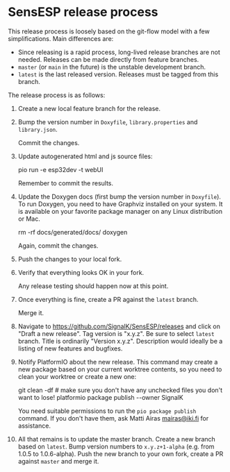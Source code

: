 # SensESP release process

This release process is loosely based on the git-flow model with a few
simplifications. Main differences are:

- Since releasing is a rapid process, long-lived release branches are not
  needed. Releases can be made directly from feature branches.
- `master` (or `main` in the future) is the unstable development branch.
- `latest` is the last released version. Releases must be tagged from
  this branch.

The release process is as follows:

1. Create a new local feature branch for the release.

2. Bump the version number in `Doxyfile`, `library.properties` and 
   `library.json`.

   Commit the changes.

2. Update autogenerated html and js source files:

    pio run -e esp32dev -t webUI

   Remember to commit the results.

3. Update the Doxygen docs (first bump the version number in `Doxyfile`). To
   run Doxygen, you need to have Graphviz installed on your system. It is 
   available on your favorite package manager on any Linux distribution or Mac.

    rm -rf docs/generated/docs/
    doxygen

   Again, commit the changes.

4. Push the changes to your local fork.

5. Verify that everything looks OK in your fork.

   Any release testing should happen now at this point.

6. Once everything is fine, create a PR against the `latest` branch.
   
   Merge it.

7. Navigate to https://github.com/SignalK/SensESP/releases and click on 
   "Draft a new release". Tag version is "x.y.z". Be sure to select `latest`
   branch. Title is ordinarily "Version x.y.z". Description would ideally
   be a listing of new features and bugfixes.

7. Notify PlatformIO about the new release. This command may create a new 
   package based on your current worktree contents, so you need to clean your
   worktree or create a new one:

    git clean -df  # make sure you don't have any unchecked files you don't want to lose!
    platformio package publish --owner SignalK

   You need suitable permissions to run the `pio package publish` command. If
   you don't have them, ask Matti Airas <mairas@iki.fi> for assistance.

8. All that remains is to update the master branch. Create a new branch based
   on `latest`. Bump version numbers to `x.y.z+1-alpha` (e.g. 
   from 1.0.5 to 1.0.6-alpha). Push the new branch to your own fork,
   create a PR against `master` and merge it.
